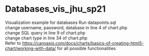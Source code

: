 # Databases_vis_jhu_sp21
Visualization example for databases 
Run datapoints.sql  
change username, password, database in line 4 of chart.php  
change SQL query in line 9 of chart.php  
change chart type in line 34 of chart.php  
Refer to https://canvasjs.com/docs/charts/basics-of-creating-html5-chart/working-with-data/ for all possible functionalities
